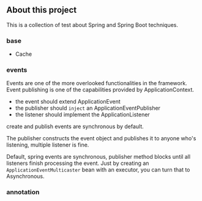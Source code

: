 ## About this project 
This is a collection of test about Spring and Spring Boot techniques.

### base
- Cache


### events
Events are one of the more overlooked functionalities in the framework. Event publishing is one of the capabilities provided by ApplicationContext.

- the event should extend ApplicationEvent
- the publisher should `inject` an ApplicationEventPublisher 
- the listener should implement the ApplicationListener 

create and publish events are synchronous by default.

The publisher constructs the event object and publishes it to anyone who's listening, multiple listener is fine.

Default, spring events are synchronous, publisher method blocks until all listeners finish processing the event. Just by creating an `ApplicationEventMulticaster` bean with an executor, you can turn that to Asynchronous.


### annotation